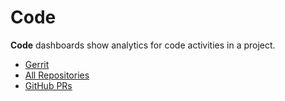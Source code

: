 # Code

**Code** dashboards show analytics for code activities in a project.

* [Gerrit](gerrit.md)
* [All Repositories](git-repositories.md)
* [GitHub PRs](github-prs.md)




